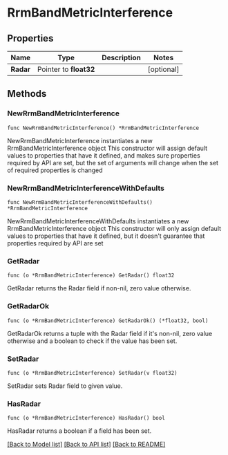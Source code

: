 # RrmBandMetricInterference

## Properties

Name | Type | Description | Notes
------------ | ------------- | ------------- | -------------
**Radar** | Pointer to **float32** |  | [optional] 

## Methods

### NewRrmBandMetricInterference

`func NewRrmBandMetricInterference() *RrmBandMetricInterference`

NewRrmBandMetricInterference instantiates a new RrmBandMetricInterference object
This constructor will assign default values to properties that have it defined,
and makes sure properties required by API are set, but the set of arguments
will change when the set of required properties is changed

### NewRrmBandMetricInterferenceWithDefaults

`func NewRrmBandMetricInterferenceWithDefaults() *RrmBandMetricInterference`

NewRrmBandMetricInterferenceWithDefaults instantiates a new RrmBandMetricInterference object
This constructor will only assign default values to properties that have it defined,
but it doesn't guarantee that properties required by API are set

### GetRadar

`func (o *RrmBandMetricInterference) GetRadar() float32`

GetRadar returns the Radar field if non-nil, zero value otherwise.

### GetRadarOk

`func (o *RrmBandMetricInterference) GetRadarOk() (*float32, bool)`

GetRadarOk returns a tuple with the Radar field if it's non-nil, zero value otherwise
and a boolean to check if the value has been set.

### SetRadar

`func (o *RrmBandMetricInterference) SetRadar(v float32)`

SetRadar sets Radar field to given value.

### HasRadar

`func (o *RrmBandMetricInterference) HasRadar() bool`

HasRadar returns a boolean if a field has been set.


[[Back to Model list]](../README.md#documentation-for-models) [[Back to API list]](../README.md#documentation-for-api-endpoints) [[Back to README]](../README.md)


